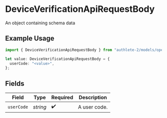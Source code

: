 # DeviceVerificationApiRequestBody

An object containing schema data

## Example Usage

```typescript
import { DeviceVerificationApiRequestBody } from "authlete-2/models/operations";

let value: DeviceVerificationApiRequestBody = {
  userCode: "<value>",
};
```

## Fields

| Field              | Type               | Required           | Description        |
| ------------------ | ------------------ | ------------------ | ------------------ |
| `userCode`         | *string*           | :heavy_check_mark: | A user code.<br/>  |